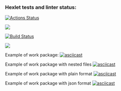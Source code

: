 ### Hexlet tests and linter status:
[![Actions Status](https://github.com/YanovskiyS/python-project-50/actions/workflows/hexlet-check.yml/badge.svg)](https://github.com/YanovskiyS/python-project-50/actions)

<a href="https://codeclimate.com/github/YanovskiyS/python-project-50/maintainability"><img src="https://api.codeclimate.com/v1/badges/0b4f86da91fae6e36fe3/maintainability" /></a>

[![Build Status](https://github.com/YanovskiyS/python-project-50/actions/workflows/gendiff_check.yml/badge.svg)](https://github.com/YanovskiyS/python-project-50/actions)

<a href="https://codeclimate.com/github/YanovskiyS/python-project-50/test_coverage"><img src="https://api.codeclimate.com/v1/badges/0b4f86da91fae6e36fe3/test_coverage" /></a>

Example of work package:
[![asciicast](https://asciinema.org/a/TKnyUAheODn4VDuaeNcfNqZ6m.svg)](https://asciinema.org/a/TKnyUAheODn4VDuaeNcfNqZ6m)

Example of work package with nested files
[![asciicast](https://asciinema.org/a/0H91TxGX2sw9psFq8dhYvpwUB.svg)](https://asciinema.org/a/0H91TxGX2sw9psFq8dhYvpwUB)

Example of work package with plain format
[![asciicast](https://asciinema.org/a/HV2nVIQGgo8b6DxJQjOeofcDL.svg)](https://asciinema.org/a/HV2nVIQGgo8b6DxJQjOeofcDL)

Example of work package with json format
[![asciicast](https://asciinema.org/a/xmYf1ajA03MgyeBlDmpX3ME0b.svg)](https://asciinema.org/a/xmYf1ajA03MgyeBlDmpX3ME0b)